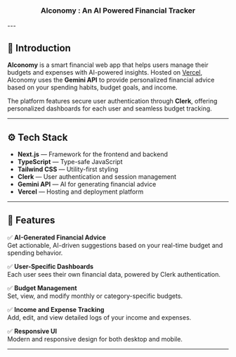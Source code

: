 <div align="center">
  <h3 style="font-size=38px" align="center">Alconomy : An AI Powered Financial Tracker</h3>
</div>
---

## 🤖 Introduction

**Alconomy** is a smart financial web app that helps users manage their budgets and expenses with AI-powered insights. Hosted on [Vercel](https://alconomy-5sbwqwc1j-sakshamarora1407s-projects.vercel.app), Alconomy uses the **Gemini API** to provide personalized financial advice based on your spending habits, budget goals, and income.

The platform features secure user authentication through **Clerk**, offering personalized dashboards for each user and seamless budget tracking.

---

## ⚙️ Tech Stack

- **Next.js** — Framework for the frontend and backend
- **TypeScript** — Type-safe JavaScript
- **Tailwind CSS** — Utility-first styling
- **Clerk** — User authentication and session management
- **Gemini API** — AI for generating financial advice
- **Vercel** — Hosting and deployment platform

---

## 🔋 Features

✅ **AI-Generated Financial Advice**  
Get actionable, AI-driven suggestions based on your real-time budget and spending behavior.

✅ **User-Specific Dashboards**  
Each user sees their own financial data, powered by Clerk authentication.

✅ **Budget Management**  
Set, view, and modify monthly or category-specific budgets.

✅ **Income and Expense Tracking**  
Add, edit, and view detailed logs of your income and expenses.

✅ **Responsive UI**  
Modern and responsive design for both desktop and mobile.

---
